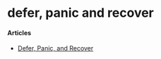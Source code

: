 # defer, panic and recover

#### Articles
* [Defer, Panic, and Recover](https://blog.golang.org/defer-panic-and-recover)
